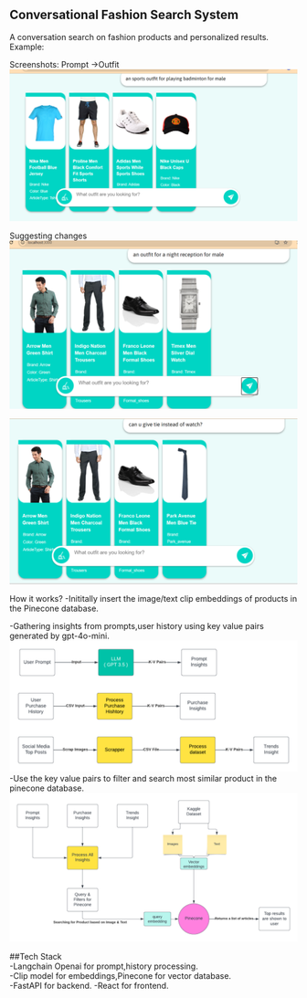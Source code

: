 ## Conversational Fashion Search System 

A conversation search on fashion products and personalized results.
Example:

Screenshots:
Prompt ->Outfit
![Alt text](./AssetsREADME/image-1.png)       
   
Suggesting changes   
![Alt text](./AssetsREADME/image-2.png)          

    
![Alt text](./AssetsREADME/image-3.png)     





How it works?
-Inititally insert the image/text clip embeddings of products in the Pinecone database.  

-Gathering insights from prompts,user history using key value pairs generated by gpt-4o-mini.  
![Alt text](./AssetsREADME/Diagram1.png)    
-Use the key value pairs to filter and search most similar product in the pinecone database.   
![Alt text](./AssetsREADME/Diagram2.png)  


##Tech Stack   
-Langchain Openai for prompt,history processing.  
-Clip model for embeddings,Pinecone for vector database.    
-FastAPI for backend.
-React for frontend.
